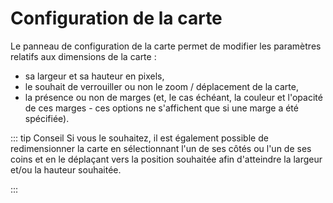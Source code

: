 # Configuration de la carte

<ZoomImg
    src="/map-configuration.png"
    alt="Panneau de configuration de la carte"
    caption="Panneau de configuration de la carte"
/>

Le panneau de configuration de la carte permet de modifier les paramètres relatifs aux dimensions de la carte :
- sa largeur et sa hauteur en pixels,
- le souhait de verrouiller ou non le zoom / déplacement de la carte,
- la présence ou non de marges (et, le cas échéant, la couleur et l'opacité de ces marges - ces options ne s'affichent que si une marge a été spécifiée).

<ZoomImg
    src="/map-configuration-margins.png"
    alt="Panneau de configuration de la carte"
    caption="Panneau de configuration de la carte (avec marges)"
/>

::: tip Conseil
Si vous le souhaitez, il est également possible de redimensionner la carte en sélectionnant l'un de ses côtés ou l'un de ses coins
et en le déplaçant vers la position souhaitée afin d'atteindre la largeur et/ou la hauteur souhaitée.

<ZoomImg
    src="/map-configuration-resize.png"
    alt="Redimensionnement de la carte"
    caption="Redimensionnement de la carte"
/>

:::
